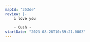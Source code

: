 ```yaml
---
mapId: "353de"
review: |-
    i love you
    
    - Cush -
startDate: "2023-08-28T10:59:21.000Z"
---
```

